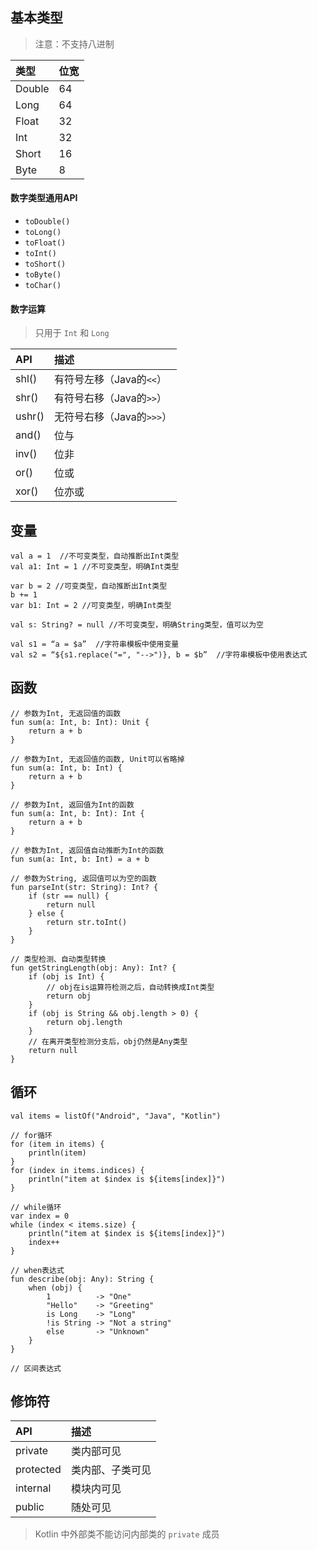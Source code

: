 ## 基本类型

 > 注意：不支持八进制

| 类型  | 位宽 |
| :-    | :-        |
| Double| 64        |
| Long  | 64        |
| Float | 32        |
| Int   | 32        |
| Short | 16        |
| Byte  | 8         |

#### 数字类型通用API

 - `toDouble() ` 
 - `toLong()   `
 - `toFloat()  ` 
 - `toInt()    `
 - `toShort()  `
 - `toByte()   `
 - `toChar()   `
 
#### 数字运算

 > 只用于 `Int` 和 `Long`

| API   | 描述 |
| :-    | :-          |
| shl() | 有符号左移（Java的`<<`） |
| shr() | 有符号右移（Java的`>>`） |
| ushr()| 无符号右移（Java的`>>>`）|
| and() | 位与  |
| inv() | 位非  |
| or()  | 位或  |
| xor() | 位亦或|


## 变量

```
val a = 1  //不可变类型，自动推断出Int类型
val a1: Int = 1 //不可变类型，明确Int类型

var b = 2 //可变类型，自动推断出Int类型
b += 1
var b1: Int = 2 //可变类型，明确Int类型

val s: String? = null //不可变类型，明确String类型，值可以为空

val s1 = “a = $a”  //字符串模板中使用变量
val s2 = “${s1.replace("=", "-->")}, b = $b”  //字符串模板中使用表达式
```


## 函数

```
// 参数为Int, 无返回值的函数
fun sum(a: Int, b: Int): Unit {
    return a + b
}

// 参数为Int, 无返回值的函数, Unit可以省略掉
fun sum(a: Int, b: Int) {
    return a + b
}

// 参数为Int, 返回值为Int的函数
fun sum(a: Int, b: Int): Int {
    return a + b
}

// 参数为Int, 返回值自动推断为Int的函数
fun sum(a: Int, b: Int) = a + b

// 参数为String, 返回值可以为空的函数
fun parseInt(str: String): Int? {
    if (str == null) {
        return null
    } else {
        return str.toInt()
    }
}

// 类型检测、自动类型转换
fun getStringLength(obj: Any): Int? {
    if (obj is Int) {
        // obj在is运算符检测之后，自动转换成Int类型
        return obj
    }
    if (obj is String && obj.length > 0) {
        return obj.length
    }
    // 在离开类型检测分支后，obj仍然是Any类型
    return null
}
```


## 循环

```
val items = listOf("Android", "Java", "Kotlin")

// for循环
for (item in items) {
    println(item)
}
for (index in items.indices) {
    println("item at $index is ${items[index]}")
}

// while循环
var index = 0
while (index < items.size) {
    println("item at $index is ${items[index]}")
    index++
}

// when表达式
fun describe(obj: Any): String {
    when (obj) {
        1          -> "One"
        "Hello"    -> "Greeting"
        is Long    -> "Long"
        !is String -> "Not a string"
        else       -> "Unknown"
    }
}

// 区间表达式

```

## 修饰符

| API   | 描述 |
| :-    | :-          |
| private | 类内部可见 |
| protected | 类内部、子类可见 |
| internal| 模块内可见 |
| public | 随处可见  |

 > Kotlin 中外部类不能访问内部类的 `private` 成员
 
